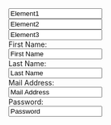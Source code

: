 <!-- inline layout -->
<div class="rex-form-group rex-m-1">
  <div class="rex-form-group rex-group-row rex-mr-3"><input type="text" value="Element1" readonly="" /></div>
  <div class="rex-form-group rex-group-row rex-mr-3"><input type="text" value="Element2" readonly="" /></div>
  <div class="rex-form-group rex-group-row"><input type="text" value="Element3" readonly="" /></div>
</div>

<!-- block layout  -->
<div class="rex-form-group rex-mb-3"><label for="firstName">First Name:</label><br /><input type="text" id="firstName" value="First Name" /></div>
<div class="rex-form-group rex-mb-3"><label for="lastName">Last Name:</label><br /><input type="text" id="lastName" value="Last Name" /></div>
<div class="rex-form-group">
  <div class="rex-form-group rex-mb-3"><label for="email">Mail Address:</label><br /><input type="text" id="email" value="Mail Address" /></div>
  <div class="rex-form-group rex-mb-3"><label for="password">Password:</label><br /><input type="text" id="password" value="Password" /></div>
</div>